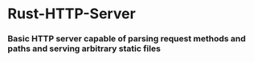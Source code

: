 # Rust-HTTP-Server

### Basic HTTP server capable of parsing request methods and paths and serving arbitrary static files